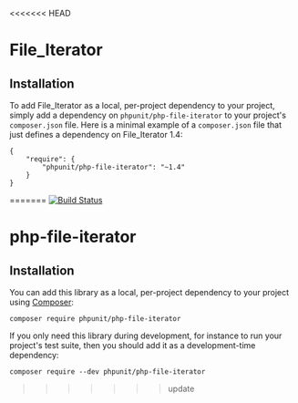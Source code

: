 <<<<<<< HEAD
# File_Iterator

## Installation

To add File_Iterator as a local, per-project dependency to your project, simply add a dependency on `phpunit/php-file-iterator` to your project's `composer.json` file. Here is a minimal example of a `composer.json` file that just defines a dependency on File_Iterator 1.4:

    {
        "require": {
            "phpunit/php-file-iterator": "~1.4"
        }
    }
=======
[![Build Status](https://travis-ci.org/sebastianbergmann/php-file-iterator.svg?branch=master)](https://travis-ci.org/sebastianbergmann/php-file-iterator)

# php-file-iterator

## Installation

You can add this library as a local, per-project dependency to your project using [Composer](https://getcomposer.org/):

    composer require phpunit/php-file-iterator

If you only need this library during development, for instance to run your project's test suite, then you should add it as a development-time dependency:

    composer require --dev phpunit/php-file-iterator
>>>>>>> update


